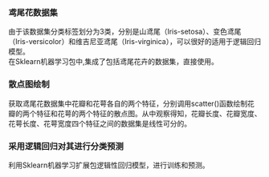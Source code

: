 ### 鸢尾花数据集
由于该数据集分类标签划分为3类，分别是山鸢尾（Iris-setosa）、变色鸢尾（Iris-versicolor）和维吉尼亚鸢尾（Iris-virginica），可以很好的适用于逻辑回归模型。
<br/>
在Sklearn机器学习包中,集成了包括鸢尾花卉的数据集，直接使用。

### 散点图绘制
获取鸢尾花数据集中花瓣和花萼各自的两个特征，分别调用scatter()函数绘制花瓣的两个特征和花萼的两个特征的散点图。从中观察得知，花瓣长度、花瓣宽度、花萼长度、花萼宽度四个特征之间的数据集是线性可分的。

### 采用逻辑回归对其进行分类预测
 利用Sklearn机器学习扩展包逻辑性回归模型，进行训练和预测。
